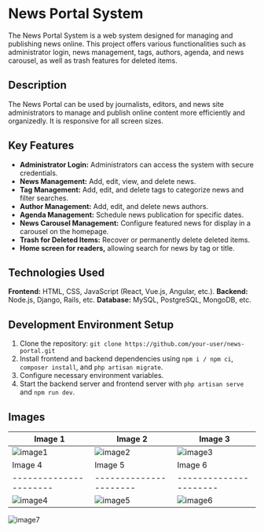 # News Portal System

The News Portal System is a web system designed for managing and publishing news online. This project offers various functionalities such as administrator login, news management, tags, authors, agenda, and news carousel, as well as trash features for deleted items.

## Description

The News Portal can be used by journalists, editors, and news site administrators to manage and publish online content more efficiently and organizedly. It is responsive for all screen sizes.

## Key Features

- **Administrator Login:** Administrators can access the system with secure credentials.
- **News Management:** Add, edit, view, and delete news.
- **Tag Management:** Add, edit, and delete tags to categorize news and filter searches.
- **Author Management:** Add, edit, and delete news authors.
- **Agenda Management:** Schedule news publication for specific dates.
- **News Carousel Management:** Configure featured news for display in a carousel on the homepage.
- **Trash for Deleted Items:** Recover or permanently delete deleted items.
- **Home screen for readers,** allowing search for news by tag or title.

## Technologies Used

**Frontend:** HTML, CSS, JavaScript (React, Vue.js, Angular, etc.).
**Backend:** Node.js, Django, Rails, etc.
**Database:** MySQL, PostgreSQL, MongoDB, etc.

## Development Environment Setup

1. Clone the repository: `git clone https://github.com/your-user/news-portal.git`
2. Install frontend and backend dependencies using `npm i / npm ci`, `composer install`, and `php artisan migrate`.
3. Configure necessary environment variables.
4. Start the backend server and frontend server with `php artisan serve` and `npm run dev`.

## Images

| Image 1              | Image 2              | Image 3              |
|----------------------|----------------------|----------------------|
| ![image1](https://github.com/luizfellips/portal-de-noticias/assets/110192027/d4080e1a-b0e5-4891-b107-c62e1a000d2a) | ![image2](https://github.com/luizfellips/portal-de-noticias/assets/110192027/5309accb-49f8-4e33-9a8a-d9d7e18d447a) | ![image3](https://github.com/luizfellips/portal-de-noticias/assets/110192027/0d8d3b4f-a07c-49b2-938d-9093ee1e2f22) |
| Image 4              | Image 5              | Image 6              |
|----------------------|----------------------|----------------------|
| ![image4](https://github.com/luizfellips/portal-de-noticias/assets/110192027/db05ead2-2ed2-423b-85cd-26cc5c9e109d)   | ![image5](https://github.com/luizfellips/portal-de-noticias/assets/110192027/d64d91e4-01ab-4124-94ce-90e691ac61db)   | ![image6](https://github.com/luizfellips/portal-de-noticias/assets/110192027/99f28709-ca4a-4d5a-af48-1c263cf23640)   |

![image7](https://github.com/luizfellips/portal-de-noticias/assets/110192027/28366700-fbaf-4a34-87a8-9b26537d9d50)
